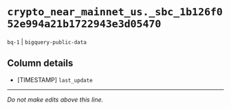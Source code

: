 # `crypto_near_mainnet_us._sbc_1b126f052e994a21b1722943e3d05470`
`bq-1` | `bigquery-public-data`

## Column details
* [TIMESTAMP] `last_update`

-------------------------------------------------------------------------------
*Do not make edits above this line.*

